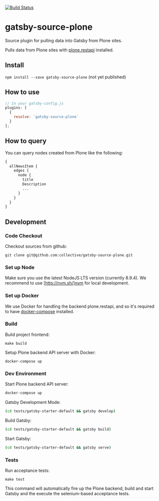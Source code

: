 [![Build Status](https://travis-ci.org/collective/gatsby-source-plone.svg?branch=add_source_dependency)](https://travis-ci.org/collective/gatsby-source-plone)

# gatsby-source-plone

Source plugin for pulling data into Gatsby from Plone sites.

Pulls data from Plone sites with
[plone.restapi](https://github.com/plone/plone.restapi) installed.

## Install

`npm install --save gatsby-source-plone` (not yet published)

## How to use

```javascript
// In your gatsby-config.js
plugins: [
  {
    resolve: `gatsby-source-plone`
  }
];
```

## How to query

You can query nodes created from Plone like the following:

```graphql
{
  allNewsItem {
    edges {
      node {
        title
        Description
        ...
      }
    }
  }
}
```

## Development

### Code Checkout

Checkout sources from github:

```bash:
git clone git@github.com:collective/gatsby-source-plone.git
```

### Set up Node

Make sure you use the latest NodeJS LTS version (currently 8.9.4). We recommend to use [http://nvm.sh/]nvm for local development.

### Set up Docker

We use Docker for handling the backend plone.restapi, and so it's required to have [docker-compose](https://docs.docker.com/compose/install/) installed.

### Build

Build project frontend:

```bash:
make build
```

Setup Plone backend API server with Docker:
```bash:
docker-compose up
```

### Dev Environment

Start Plone backend API server:

```bash
docker-compose up
```

Gatsby Development Mode:

```bash
(cd tests/gatsby-starter-default && gatsby develop)
```

Build Gatsby:

```bash
(cd tests/gatsby-starter-default && gatsby build)
```

Start Gatsby:
```bash
(cd tests/gatsby-starter-default && gatsby serve)
```

### Tests

Run acceptance tests:

```bash:
make test
```

This command will automatically fire up the Plone backend, build and start Gatsby and the execute the selenium-based acceptance tests.
